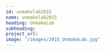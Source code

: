 ```yaml
---
id: unmakelab2015
name: unmakelab2015
heading: UnmakeLab
subheading: 
project_url:
image: "/images/2015_UnmakeLab.jpg"
---
```

